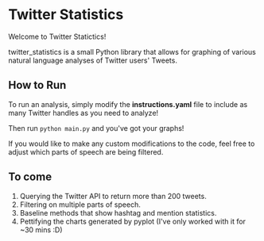 # Twitter Statistics

Welcome to Twitter Statictics!

twitter_statistics is a small Python library that allows for graphing
of various natural language analyses of Twitter users' Tweets.

## How to Run

To run an analysis, simply modify the **instructions.yaml** file to include
as many Twitter handles as you need to analyze!

Then run `python main.py` and you've got your graphs!

If you would like to make any custom modifications to the code, feel free to
adjust which parts of speech are being filtered.

## To come

1. Querying the Twitter API to return more than 200 tweets.
2. Filtering on multiple parts of speech.
3. Baseline methods that show hashtag and mention statistics.
4. Pettifying the charts generated by pyplot (I've only worked with it for ~30 mins :D)
